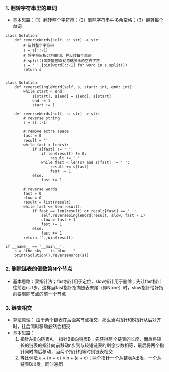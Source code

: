 ### 1. 翻转字符串里的单词
- 基本思路：（1）翻转整个字符串；（2）删除字符串中多余空格；（3）翻转每个单词
```
class Solution:
    def reverseWords(self, s: str) -> str:
        # 反转整个字符串
        s = s[::-1]
        # 将字符串拆分为单词，并反转每个单词
        # split()函数能够自动忽略多余的空白字符
        s = ' '.join(word[::-1] for word in s.split())
        return s
```

```
```
```
class Solution:
    def reverseSingleWord(self, s, start: int, end: int):
        while start < end:
            s[start], s[end] = s[end], s[start]
            end -= 1
            start += 1

    def reverseWords(self, s: str) -> str:
        # reverse string
        s = s[::-1]
  
        # remove extra space
        fast = 0
        result = ''
        while fast < len(s):
            if s[fast] != ' ':
                if len(result) != 0:
                    result += ' '
                while fast < len(s) and s[fast] != ' ':
                    result += s[fast]
                    fast += 1
            else:
                fast += 1

        # reverse words
        fast = 0
        slow = 0
        result = list(result)
        while fast <= len(result):
            if fast == len(result) or result[fast] == ' ':
                self.reverseSingleWord(result, slow, fast - 1)
                slow = fast + 1
                fast += 1
            else:
                fast += 1
        return ''.join(result)

if __name__ == '__main__':
    s = "the sky    is blue   "
    print(Solution().reverseWords(s))
```

### 2. 删除链表的倒数第N个节点
- 基本思路：双指针法；fast指针用于定位，slow指针用于删除；先让fast指针往前走n+1步，这样当fast指针指向链表末尾（即None）时，slow指针恰好指向要删除节点的前一个节点

### 3. 链表相交
- 算法原理： 由于两个链表在后面某节点相交，那么当A指针和B指针从后对齐时，往后同时移动必然会相交
- 基本思路：
	1. 指针A指向链表A， 指针B指向链表B；先获得两个链表的长度，而后将较长的链表的指针向前移动n步到与较短链表的剩余步数相等，最后将两个指针同时向后移动，当两个指针相等时则链表相交
	2. 等比例法 a + (b + c) = b + (a + c)；两个指针一个从链表A出发，一个从链表B出发，同时遍历